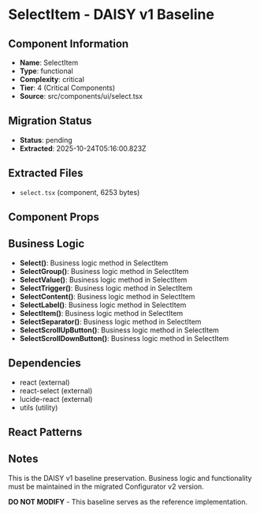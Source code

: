 # SelectItem - DAISY v1 Baseline

## Component Information

- **Name**: SelectItem
- **Type**: functional
- **Complexity**: critical
- **Tier**: 4 (Critical Components)
- **Source**: src/components/ui/select.tsx

## Migration Status

- **Status**: pending
- **Extracted**: 2025-10-24T05:16:00.823Z

## Extracted Files

- `select.tsx` (component, 6253 bytes)

## Component Props



## Business Logic

- **Select()**: Business logic method in SelectItem
- **SelectGroup()**: Business logic method in SelectItem
- **SelectValue()**: Business logic method in SelectItem
- **SelectTrigger()**: Business logic method in SelectItem
- **SelectContent()**: Business logic method in SelectItem
- **SelectLabel()**: Business logic method in SelectItem
- **SelectItem()**: Business logic method in SelectItem
- **SelectSeparator()**: Business logic method in SelectItem
- **SelectScrollUpButton()**: Business logic method in SelectItem
- **SelectScrollDownButton()**: Business logic method in SelectItem

## Dependencies

- react (external)
- react-select (external)
- lucide-react (external)
- utils (utility)

## React Patterns



## Notes

This is the DAISY v1 baseline preservation. Business logic and functionality
must be maintained in the migrated Configurator v2 version.

**DO NOT MODIFY** - This baseline serves as the reference implementation.
